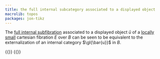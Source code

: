 ```yaml
---
title: the full internal subcategory associated to a displayed object
macrolib: topos
packages: jon-tikz
---
```


The [full internal subfibration](frct-0010) associated to a displayed object $\bar{u}$ of a [locally small](frct-001B) cartesian fibration $E$ over $B$ can be seen to be equivalent to the externalization of an internal category $\gl{\bar{u}}$ in $B$.

{{<child frct-003Q>}}
{{<child frct-001S>}}
